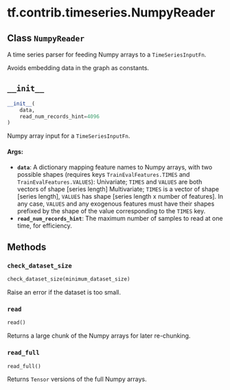 <div itemscope itemtype="http://developers.google.com/ReferenceObject">
<meta itemprop="name" content="tf.contrib.timeseries.NumpyReader" />
<meta itemprop="path" content="Stable" />
<meta itemprop="property" content="__init__"/>
<meta itemprop="property" content="check_dataset_size"/>
<meta itemprop="property" content="read"/>
<meta itemprop="property" content="read_full"/>
</div>

# tf.contrib.timeseries.NumpyReader

## Class `NumpyReader`



A time series parser for feeding Numpy arrays to a `TimeSeriesInputFn`.

Avoids embedding data in the graph as constants.

<h2 id="__init__"><code>__init__</code></h2>

``` python
__init__(
    data,
    read_num_records_hint=4096
)
```

Numpy array input for a `TimeSeriesInputFn`.

#### Args:

* <b>`data`</b>: A dictionary mapping feature names to Numpy arrays, with two
    possible shapes (requires keys `TrainEvalFeatures.TIMES` and
    `TrainEvalFeatures.VALUES`): Univariate; `TIMES` and `VALUES` are both
      vectors of shape [series length] Multivariate; `TIMES` is a vector of
      shape [series length], `VALUES` has shape [series length x number of
      features]. In any case, `VALUES` and any exogenous features must have
      their shapes prefixed by the shape of the value corresponding to the
      `TIMES` key.
* <b>`read_num_records_hint`</b>: The maximum number of samples to read at one time,
    for efficiency.



## Methods

<h3 id="check_dataset_size"><code>check_dataset_size</code></h3>

``` python
check_dataset_size(minimum_dataset_size)
```

Raise an error if the dataset is too small.

<h3 id="read"><code>read</code></h3>

``` python
read()
```

Returns a large chunk of the Numpy arrays for later re-chunking.

<h3 id="read_full"><code>read_full</code></h3>

``` python
read_full()
```

Returns `Tensor` versions of the full Numpy arrays.



